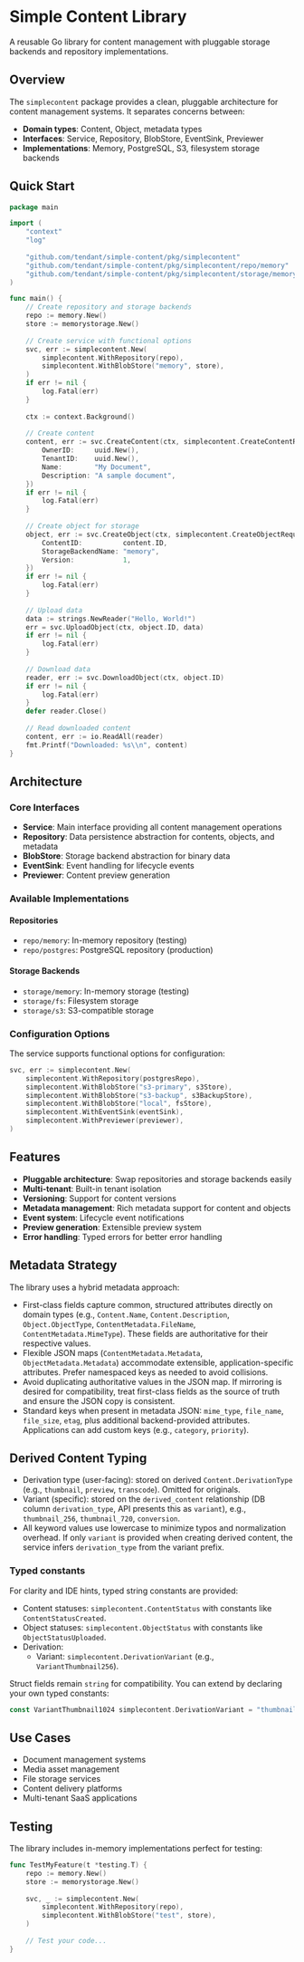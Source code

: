# Simple Content Library

A reusable Go library for content management with pluggable storage backends and repository implementations.

## Overview

The `simplecontent` package provides a clean, pluggable architecture for content management systems. It separates concerns between:

- **Domain types**: Content, Object, metadata types
- **Interfaces**: Service, Repository, BlobStore, EventSink, Previewer  
- **Implementations**: Memory, PostgreSQL, S3, filesystem storage backends

## Quick Start

```go
package main

import (
    "context"
    "log"
    
    "github.com/tendant/simple-content/pkg/simplecontent"
    "github.com/tendant/simple-content/pkg/simplecontent/repo/memory"
    "github.com/tendant/simple-content/pkg/simplecontent/storage/memory"
)

func main() {
    // Create repository and storage backends
    repo := memory.New()
    store := memorystorage.New()
    
    // Create service with functional options
    svc, err := simplecontent.New(
        simplecontent.WithRepository(repo),
        simplecontent.WithBlobStore("memory", store),
    )
    if err != nil {
        log.Fatal(err)
    }
    
    ctx := context.Background()
    
    // Create content
    content, err := svc.CreateContent(ctx, simplecontent.CreateContentRequest{
        OwnerID:     uuid.New(),
        TenantID:    uuid.New(), 
        Name:        "My Document",
        Description: "A sample document",
    })
    if err != nil {
        log.Fatal(err)
    }
    
    // Create object for storage
    object, err := svc.CreateObject(ctx, simplecontent.CreateObjectRequest{
        ContentID:          content.ID,
        StorageBackendName: "memory",
        Version:            1,
    })
    if err != nil {
        log.Fatal(err)
    }
    
    // Upload data
    data := strings.NewReader("Hello, World!")
    err = svc.UploadObject(ctx, object.ID, data)
    if err != nil {
        log.Fatal(err)
    }
    
    // Download data  
    reader, err := svc.DownloadObject(ctx, object.ID)
    if err != nil {
        log.Fatal(err)
    }
    defer reader.Close()
    
    // Read downloaded content
    content, err := io.ReadAll(reader)
    fmt.Printf("Downloaded: %s\\n", content)
}
```

## Architecture

### Core Interfaces

- **Service**: Main interface providing all content management operations
- **Repository**: Data persistence abstraction for contents, objects, and metadata
- **BlobStore**: Storage backend abstraction for binary data
- **EventSink**: Event handling for lifecycle events
- **Previewer**: Content preview generation

### Available Implementations

#### Repositories
- `repo/memory`: In-memory repository (testing)
- `repo/postgres`: PostgreSQL repository (production)

#### Storage Backends  
- `storage/memory`: In-memory storage (testing)
- `storage/fs`: Filesystem storage
- `storage/s3`: S3-compatible storage

### Configuration Options

The service supports functional options for configuration:

```go
svc, err := simplecontent.New(
    simplecontent.WithRepository(postgresRepo),
    simplecontent.WithBlobStore("s3-primary", s3Store),
    simplecontent.WithBlobStore("s3-backup", s3BackupStore),
    simplecontent.WithBlobStore("local", fsStore),
    simplecontent.WithEventSink(eventSink),
    simplecontent.WithPreviewer(previewer),
)
```

## Features

- **Pluggable architecture**: Swap repositories and storage backends easily
- **Multi-tenant**: Built-in tenant isolation  
- **Versioning**: Support for content versions
- **Metadata management**: Rich metadata support for content and objects
- **Event system**: Lifecycle event notifications
- **Preview generation**: Extensible preview system
- **Error handling**: Typed errors for better error handling

## Metadata Strategy

The library uses a hybrid metadata approach:

- First-class fields capture common, structured attributes directly on domain types (e.g., `Content.Name`, `Content.Description`, `Object.ObjectType`, `ContentMetadata.FileName`, `ContentMetadata.MimeType`). These fields are authoritative for their respective values.
- Flexible JSON maps (`ContentMetadata.Metadata`, `ObjectMetadata.Metadata`) accommodate extensible, application-specific attributes. Prefer namespaced keys as needed to avoid collisions.
- Avoid duplicating authoritative values in the JSON map. If mirroring is desired for compatibility, treat first-class fields as the source of truth and ensure the JSON copy is consistent.
- Standard keys when present in metadata JSON: `mime_type`, `file_name`, `file_size`, `etag`, plus additional backend-provided attributes. Applications can add custom keys (e.g., `category`, `priority`).

## Derived Content Typing

- Derivation type (user-facing): stored on derived `Content.DerivationType` (e.g., `thumbnail`, `preview`, `transcode`). Omitted for originals.
- Variant (specific): stored on the `derived_content` relationship (DB column `derivation_type`, API presents this as `variant`), e.g., `thumbnail_256`, `thumbnail_720`, `conversion`.
- All keyword values use lowercase to minimize typos and normalization overhead. If only `variant` is provided when creating derived content, the service infers `derivation_type` from the variant prefix.

### Typed constants

For clarity and IDE hints, typed string constants are provided:

- Content statuses: `simplecontent.ContentStatus` with constants like `ContentStatusCreated`.
- Object statuses: `simplecontent.ObjectStatus` with constants like `ObjectStatusUploaded`.
- Derivation:
  - Variant: `simplecontent.DerivationVariant` (e.g., `VariantThumbnail256`).

Struct fields remain `string` for compatibility. You can extend by declaring your own typed constants:

```go
const VariantThumbnail1024 simplecontent.DerivationVariant = "thumbnail_1024"
```




## Use Cases

- Document management systems
- Media asset management
- File storage services
- Content delivery platforms
- Multi-tenant SaaS applications

## Testing

The library includes in-memory implementations perfect for testing:

```go
func TestMyFeature(t *testing.T) {
    repo := memory.New()
    store := memorystorage.New()
    
    svc, _ := simplecontent.New(
        simplecontent.WithRepository(repo),
        simplecontent.WithBlobStore("test", store),
    )
    
    // Test your code...
}
```
